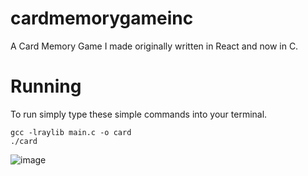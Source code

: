 # cardmemorygameinc
A Card Memory Game I made originally written in React and now in C.
# Running
To run simply type these simple commands into your terminal.
```
gcc -lraylib main.c -o card
./card
```
![image](https://github.com/igor-pontes/cardmemorygameinc/assets/46684536/25b85c29-a653-4e46-8f14-4f783382dda4)
